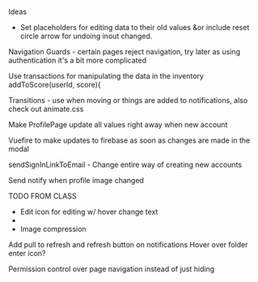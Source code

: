 Ideas
- Set placeholders for editing data to their old values &or include reset circle arrow for undoing inout changed.


Navigation Guards - certain pages reject navigation, try later as using authentication it's a bit more complicated


Use transactions for manipulating the data in the inventory
addToScore(userId, score){

Transitions - use when moving or things are added to notifications, also check out animate.css


Make ProfilePage update all values right away when new account


Vuefire to make updates to firebase as soon as changes are made in the modal

sendSignInLinkToEmail - Change entire way of creating new accounts

Send notify when profile image changed


TODO FROM CLASS
- Edit icon for editing w/ hover change text
-
- Image compression





Add pull to refresh and refresh button on notifications
Hover over folder enter icon?

Permission control over page navigation instead of just hiding
